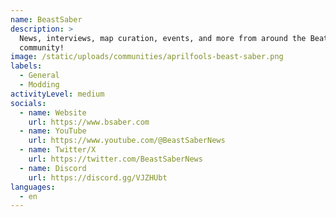 ```yaml
---
name: BeastSaber
description: >
  News, interviews, map curation, events, and more from around the Beat Saber
  community!
image: /static/uploads/communities/aprilfools-beast-saber.png
labels:
  - General
  - Modding
activityLevel: medium
socials:
  - name: Website
    url: https://www.bsaber.com
  - name: YouTube
    url: https://www.youtube.com/@BeastSaberNews
  - name: Twitter/X
    url: https://twitter.com/BeastSaberNews
  - name: Discord
    url: https://discord.gg/VJZHUbt
languages:
  - en
---
```

